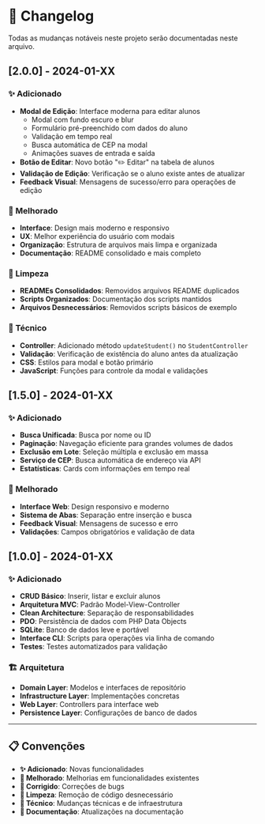 # 📝 Changelog

Todas as mudanças notáveis neste projeto serão documentadas neste arquivo.

## [2.0.0] - 2024-01-XX

### ✨ Adicionado
- **Modal de Edição**: Interface moderna para editar alunos
  - Modal com fundo escuro e blur
  - Formulário pré-preenchido com dados do aluno
  - Validação em tempo real
  - Busca automática de CEP na modal
  - Animações suaves de entrada e saída
- **Botão de Editar**: Novo botão "✏️ Editar" na tabela de alunos
- **Validação de Edição**: Verificação se o aluno existe antes de atualizar
- **Feedback Visual**: Mensagens de sucesso/erro para operações de edição

### 🎨 Melhorado
- **Interface**: Design mais moderno e responsivo
- **UX**: Melhor experiência do usuário com modais
- **Organização**: Estrutura de arquivos mais limpa e organizada
- **Documentação**: README consolidado e mais completo

### 🧹 Limpeza
- **READMEs Consolidados**: Removidos arquivos README duplicados
- **Scripts Organizados**: Documentação dos scripts mantidos
- **Arquivos Desnecessários**: Removidos scripts básicos de exemplo

### 🔧 Técnico
- **Controller**: Adicionado método `updateStudent()` no `StudentController`
- **Validação**: Verificação de existência do aluno antes da atualização
- **CSS**: Estilos para modal e botão primário
- **JavaScript**: Funções para controle da modal e validações

## [1.5.0] - 2024-01-XX

### ✨ Adicionado
- **Busca Unificada**: Busca por nome ou ID
- **Paginação**: Navegação eficiente para grandes volumes de dados
- **Exclusão em Lote**: Seleção múltipla e exclusão em massa
- **Serviço de CEP**: Busca automática de endereço via API
- **Estatísticas**: Cards com informações em tempo real

### 🎨 Melhorado
- **Interface Web**: Design responsivo e moderno
- **Sistema de Abas**: Separação entre inserção e busca
- **Feedback Visual**: Mensagens de sucesso e erro
- **Validações**: Campos obrigatórios e validação de data

## [1.0.0] - 2024-01-XX

### ✨ Adicionado
- **CRUD Básico**: Inserir, listar e excluir alunos
- **Arquitetura MVC**: Padrão Model-View-Controller
- **Clean Architecture**: Separação de responsabilidades
- **PDO**: Persistência de dados com PHP Data Objects
- **SQLite**: Banco de dados leve e portável
- **Interface CLI**: Scripts para operações via linha de comando
- **Testes**: Testes automatizados para validação

### 🏗️ Arquitetura
- **Domain Layer**: Modelos e interfaces de repositório
- **Infrastructure Layer**: Implementações concretas
- **Web Layer**: Controllers para interface web
- **Persistence Layer**: Configurações de banco de dados

---

## 📋 Convenções

- **✨ Adicionado**: Novas funcionalidades
- **🎨 Melhorado**: Melhorias em funcionalidades existentes
- **🐛 Corrigido**: Correções de bugs
- **🧹 Limpeza**: Remoção de código desnecessário
- **🔧 Técnico**: Mudanças técnicas e de infraestrutura
- **📝 Documentação**: Atualizações na documentação
